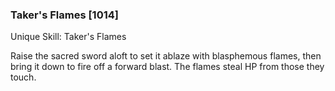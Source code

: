 ### Taker's Flames [1014]

Unique Skill: Taker's Flames

Raise the sacred sword aloft to set it ablaze with blasphemous flames, then bring it down to fire off a forward blast. The flames steal HP from those they touch.